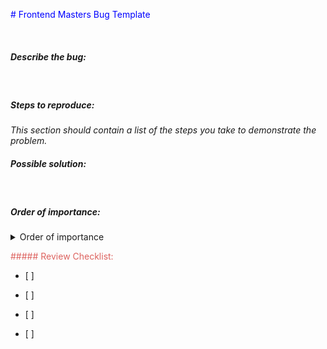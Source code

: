 <span style="color:blue"># Frontend Masters Bug Template</span>

&nbsp;

##### Describe the bug:

&nbsp;

##### Steps to reproduce:

_This section should contain a list of the steps you take to demonstrate the problem._
&nbsp;

##### Possible solution:

&nbsp;

##### Order of importance:

<details>
<summary>Order of importance</summary>
<ul><li>[ ] Urgent </li>  </ul>
<ul><li>[ ] Important</li></ul>
<ul><li>[ ] Can wait</li></ul>
<ul><li>[ ] Quick Fix</li></ul>
</details>

<span style="color:#dd625e">##### Review Checklist:</span>

<ul><li>[ ] </li></ul>
<ul><li>[ ] </li></ul>
<ul><li>[ ] </li></ul>
<ul><li>[ ] </li></ul>
